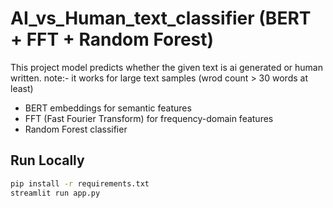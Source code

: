 # AI_vs_Human_text_classifier (BERT + FFT + Random Forest)
This project model predicts whether the given text is ai generated or human written. note:- it works for large text samples (wrod count > 30 words at least)

- BERT embeddings for semantic features
- FFT (Fast Fourier Transform) for frequency-domain features
- Random Forest classifier

## Run Locally
```bash
pip install -r requirements.txt
streamlit run app.py

